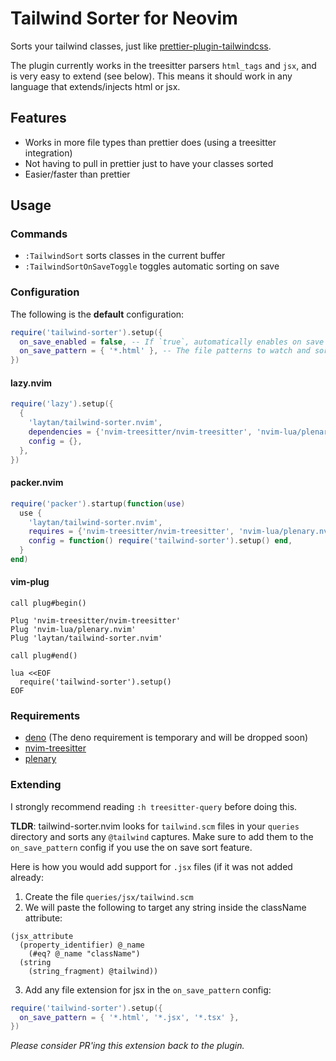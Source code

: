# Tailwind Sorter for Neovim

Sorts your tailwind classes, just like
[prettier-plugin-tailwindcss](https://github.com/tailwindlabs/prettier-plugin-tailwindcss).

The plugin currently works in the treesitter parsers `html_tags` and `jsx`, and
is very easy to extend (see below). This means it should work in any language
that extends/injects html or jsx.

## Features

- Works in more file types than prettier does (using a treesitter integration)
- Not having to pull in prettier just to have your classes sorted
- Easier/faster than prettier

## Usage

### Commands

- `:TailwindSort` sorts classes in the current buffer
- `:TailwindSortOnSaveToggle` toggles automatic sorting on save

### Configuration

The following is the **default** configuration:

```lua
require('tailwind-sorter').setup({
  on_save_enabled = false, -- If `true`, automatically enables on save sorting.
  on_save_pattern = { '*.html' }, -- The file patterns to watch and sort.
})
```

#### lazy.nvim

```lua
require('lazy').setup({
  {
    'laytan/tailwind-sorter.nvim',
    dependencies = {'nvim-treesitter/nvim-treesitter', 'nvim-lua/plenary.nvim'},
    config = {},
  },
})
```

#### packer.nvim

```lua
require('packer').startup(function(use)
  use {
    'laytan/tailwind-sorter.nvim',
    requires = {'nvim-treesitter/nvim-treesitter', 'nvim-lua/plenary.nvim'},
    config = function() require('tailwind-sorter').setup() end,
  }
end)
```

#### vim-plug

```vim
call plug#begin()

Plug 'nvim-treesitter/nvim-treesitter'
Plug 'nvim-lua/plenary.nvim'
Plug 'laytan/tailwind-sorter.nvim'

call plug#end()

lua <<EOF
  require('tailwind-sorter').setup()
EOF
```

### Requirements

- [deno](https://deno.land/manual@v1.30.2/getting_started/installation) (The
  deno requirement is temporary and will be dropped soon)
- [nvim-treesitter](https://github.com/nvim-treesitter/nvim-treesitter)
- [plenary](https://github.com/nvim-lua/plenary.nvim)

### Extending

I strongly recommend reading `:h treesitter-query` before doing this.

**TLDR**: tailwind-sorter.nvim looks for `tailwind.scm` files in your `queries`
directory and sorts any `@tailwind` captures. Make sure to add them to the
`on_save_pattern` config if you use the on save sort feature.

Here is how you would add support for `.jsx` files (if it was not added already:

1. Create the file `queries/jsx/tailwind.scm`
2. We will paste the following to target any string inside the className
   attribute:

```query
(jsx_attribute
  (property_identifier) @_name
    (#eq? @_name "className")
  (string
    (string_fragment) @tailwind))
```

3. Add any file extension for jsx in the `on_save_pattern` config:

```lua
require('tailwind-sorter').setup({
  on_save_pattern = { '*.html', '*.jsx', '*.tsx' },
})
```

_Please consider PR'ing this extension back to the plugin._
